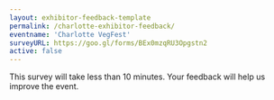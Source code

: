 ```yaml
---
layout: exhibitor-feedback-template
permalink: /charlotte-exhibitor-feedback/
eventname: 'Charlotte VegFest'
surveyURL: https://goo.gl/forms/BEx0mzqRU3Opgstn2
active: false
---
```


This survey will take less than 10 minutes. Your feedback will help us improve the event.
